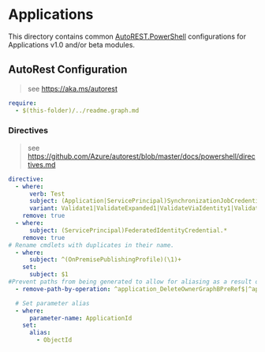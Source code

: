 # Applications

This directory contains common [AutoREST.PowerShell](https://github.com/Azure/autorest.powershell) configurations for Applications v1.0 and/or beta modules.

## AutoRest Configuration

> see <https://aka.ms/autorest>

``` yaml
require:
  - $(this-folder)/../readme.graph.md
```

### Directives

> see https://github.com/Azure/autorest/blob/master/docs/powershell/directives.md

``` yaml
directive:
  - where:
      verb: Test
      subject: (Application|ServicePrincipal)SynchronizationJobCredential
      variant: Validate1|ValidateExpanded1|ValidateViaIdentity1|ValidateViaIdentityExpanded1
    remove: true
  - where:
      subject: (ServicePrincipal)FederatedIdentityCredential.*
    remove: true
# Rename cmdlets with duplicates in their name.
  - where:
      subject: ^(OnPremisePublishingProfile)(\1)+
    set:
      subject: $1
#Prevent paths from being generated to allow for aliasing as a result of breaking changes in 2.18.0 and 2.17.0
  - remove-path-by-operation: ^application_DeleteOwnerGraphBPreRef$|^application_DeleteAppManagementPolicyGraphBPreRef$|^application_DeleteTokenIssuancePolicyGraphBPreRef$|^application_DeleteTokenLifetimePolicyGraphBPreRef$|^servicePrincipal_DeleteClaimsMappingPolicyGraphBPreRef$|^servicePrincipal_DeleteHomeRealmDiscoveryPolicyGraphBPreRef$|^servicePrincipal_DeleteOwnerGraphBPreRef$|^onPremisesPublishingProfile.agentGroup.agent_DeleteAgentGroupGraphBPreRef$|^onPremisesPublishingProfile.connectorGroup_DeleteMemberGraphBPreRef$|^onPremisesPublishingProfile.connector_ListMemberGraphOPreGraphBPreRef$|^onPremisesPublishingProfile.publishedResource_DeleteAgentGroupGraphBPreRef$|^onPremisesPublishingProfile.agentGroup.publishedResource_DeleteAgentGroupGraphBPreRef$

  # Set parameter alias
  - where:
      parameter-name: ApplicationId
    set:
      alias:
        - ObjectId
```
